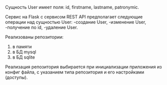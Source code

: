 Сущность User имеет поля: id, firstname, lastname, patronymic.

Сервис на Flask с сервисом REST API предполагает следующие операции над сущностью User:
-создание User,
-изменение User,
-получение по id,
-удаление User.

Реализованы репозитории: 
1) в памяти 
2) в БД mysql 
3) в БД sqlite

Реализация репозитория выбирается при инициализации приложения из конфиг файла, с указанием типа репозитория и его настройками (доступы).
